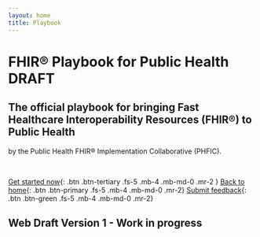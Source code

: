 ```yaml
---
layout: home
title: Playbook
---
```


<h1>FHIR&reg; Playbook for Public Health <span class="label label-red">DRAFT</span></h1>

## The official playbook for bringing Fast Healthcare Interoperability Resources (FHIR&reg;) to Public Health
by the Public Health FHIR&reg; Implementation Collaborative (PHFIC).

<br />

[Get started now](/playbook/introduction/index){: .btn .btn-tertiary .fs-5 .mb-4 .mb-md-0 .mr-2 }
[Back to home](//phfic.github.io){: .btn .btn-primary .fs-5 .mb-4 .mb-md-0 .mr-2}
[Submit feedback](#){: .btn .btn-green .fs-5 .mb-4 .mb-md-0 .mr-2} <!-- todo: survey link -->

<h2 class="bg-red-100 p-4 p-md-2">Web Draft Version 1 - Work in progress</h2>

<br />
<br />
<br />
<br />
<br />
